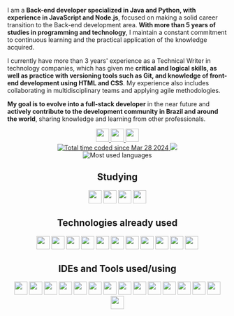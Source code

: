 I am a **Back-end developer specialized in Java and Python, with experience in JavaScript and Node.js**, focused on making a solid career transition to the Back-end development area. **With more than 5 years of studies in programming and technology**, I maintain a constant commitment to continuous learning and the practical application of the knowledge acquired.

I currently have more than 3 years' experience as a Technical Writer in technology companies, which has given me **critical and logical skills, as well as practice with versioning tools such as Git, and knowledge of front-end development using HTML and CSS**. My experience also includes collaborating in multidisciplinary teams and applying agile methodologies.

**My goal is to evolve into a full-stack developer** in the near future and **actively contribute to the development community in Brazil and around the world**, sharing knowledge and learning from other professionals.

<div align="center">
  <a href="https://www.linkedin.com/in/michelle-sanseverino/" target="_blank">
    <img height="30" src="https://img.shields.io/badge/LinkedIn-%23333?style=for-the-badge&logo=linkedin&logoColor=white" />
  </a>
  <a href="mailto:mello.de.michelle@gmail.com">
    <img height="30" src="https://img.shields.io/badge/-Gmail-%23333?style=for-the-badge&logo=gmail&logoColor=white" />
  </a>
  <a href="https://dev.to/michellesanseverino">
    <img height="30" src="https://img.shields.io/badge/-Dev.to-%23333?style=for-the-badge&logo=devdotto&logoColor=white" />
  </a>
</div>

<div align="center">
  <a href="https://wakatime.com/@018e864b-c555-4395-be78-3f9a65937485">
    <img src="https://wakatime.com/badge/user/018e864b-c555-4395-be78-3f9a65937485.svg" alt="Total time coded since Mar 28 2024" />
  </a>
  <a href="https://github.com/michellesanseverino?tab=followers">
    <img src="https://img.shields.io/github/followers/michellesanseverino?logo=github&style=plastic" />
  </a>
</div>

<div align="center">
  <img src="https://github-readme-stats.vercel.app/api/top-langs/?username=michellesanseverino&layout=compact" alt="Most used languages" />
</div>

<div align="center">
  <h2>Studying</h2>
  <img  width="30px" height="30px" src="https://cdn.jsdelivr.net/gh/devicons/devicon@latest/icons/java/java-original.svg" />
  <img  width="30px" height="30px" src="https://cdn.jsdelivr.net/gh/devicons/devicon@latest/icons/go/go-original.svg" />
  <img  width="30px" height="30px" src="https://cdn.jsdelivr.net/gh/devicons/devicon@latest/icons/mongodb/mongodb-original.svg" />
  <img  width="30px" height="30px" src="https://cdn.jsdelivr.net/gh/devicons/devicon@latest/icons/googlecloud/googlecloud-original.svg" />
</div>

<div align="center">
  <h2>Technologies already used</h2>
  <img  width="30px" height="30px" src="https://cdn.jsdelivr.net/gh/devicons/devicon@latest/icons/javascript/javascript-original.svg" />
  <img  width="30px" height="30px" src="https://cdn.jsdelivr.net/gh/devicons/devicon@latest/icons/nodejs/nodejs-original.svg" />
  <img  width="30px" height="30px" src="https://cdn.jsdelivr.net/gh/devicons/devicon@latest/icons/jest/jest-plain.svg" />
  <img  width="30px" height="30px" src="https://cdn.jsdelivr.net/gh/devicons/devicon@latest/icons/markdown/markdown-original.svg" />
  <img  width="30px" height="30px" src="https://cdn.jsdelivr.net/gh/devicons/devicon@latest/icons/html5/html5-original.svg" />
  <img width="30px" height="30px" src="https://cdn.jsdelivr.net/gh/devicons/devicon@latest/icons/css3/css3-original.svg" />    
  <img width="30px" height="30px" src="https://cdn.jsdelivr.net/gh/devicons/devicon@latest/icons/express/express-original.svg" />
  <img  width="30px" height="30px" src="https://cdn.jsdelivr.net/gh/devicons/devicon@latest/icons/npm/npm-original-wordmark.svg" />
  <img  width="30px" height="30px" src="https://cdn.jsdelivr.net/gh/devicons/devicon@latest/icons/yarn/yarn-original.svg" />
  <img  width="30px" height="30px" src="https://cdn.jsdelivr.net/gh/devicons/devicon@latest/icons/typescript/typescript-original.svg" />
  <img  width="30px" height="30px" src="https://cdn.jsdelivr.net/gh/devicons/devicon@latest/icons/yaml/yaml-original.svg" />
</div>  


<div align="center">
  <h2>IDEs and Tools used/using</h2>
  <img  width="30px" height="30px" src="https://cdn.jsdelivr.net/gh/devicons/devicon@latest/icons/eclipse/eclipse-original-wordmark.svg" />
  <img  width="30px" height="30px" src="https://cdn.jsdelivr.net/gh/devicons/devicon@latest/icons/jetbrains/jetbrains-original.svg" />
  <img  width="30px" height="30px" src="https://cdn.jsdelivr.net/gh/devicons/devicon@latest/icons/neovim/neovim-original.svg" />
  <img  width="30px" height="30px" src="https://cdn.jsdelivr.net/gh/devicons/devicon@latest/icons/vscode/vscode-original.svg" />
  <img width="30px" height="30px" src="https://cdn.jsdelivr.net/gh/devicons/devicon@latest/icons/bash/bash-original.svg"/>
  <img width="30px" height="30px" src="https://cdn.jsdelivr.net/gh/devicons/devicon@latest/icons/figma/figma-original.svg" />
  <img  width="30px" height="30px" src="https://cdn.jsdelivr.net/gh/devicons/devicon@latest/icons/git/git-original.svg" />
  <img  width="30px" height="30px" src="https://cdn.jsdelivr.net/gh/devicons/devicon@latest/icons/github/github-original.svg" />
  <img  width="30px" height="30px" src="https://cdn.jsdelivr.net/gh/devicons/devicon@latest/icons/githubcodespaces/githubcodespaces-original.svg" />
  <img  width="30px" height="30px" src="https://cdn.jsdelivr.net/gh/devicons/devicon@latest/icons/gitlab/gitlab-original.svg" />
  <img  width="30px" height="30px" src="https://cdn.jsdelivr.net/gh/devicons/devicon@latest/icons/jira/jira-original.svg" /> 
  <img  width="30px" height="30px" src="https://cdn.jsdelivr.net/gh/devicons/devicon@latest/icons/ohmyzsh/ohmyzsh-original.svg" />
  <img  width="30px" height="30px" src="https://cdn.jsdelivr.net/gh/devicons/devicon@latest/icons/notion/notion-original.svg" />
  <img  width="30px" height="30px" src="https://cdn.jsdelivr.net/gh/devicons/devicon@latest/icons/postman/postman-original.svg" />
  <img  width="30px" height="30px" src="https://cdn.jsdelivr.net/gh/devicons/devicon@latest/icons/wordpress/wordpress-plain.svg" />
</div>
